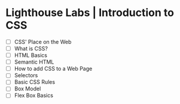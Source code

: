 # Lighthouse Labs | Introduction to CSS

* [ ] CSS' Place on the Web
* [ ] What is CSS?
* [ ] HTML Basics
* [ ] Semantic HTML
* [ ] How to add CSS to a Web Page
* [ ] Selectors
* [ ] Basic CSS Rules
* [ ] Box Model
* [ ] Flex Box Basics
